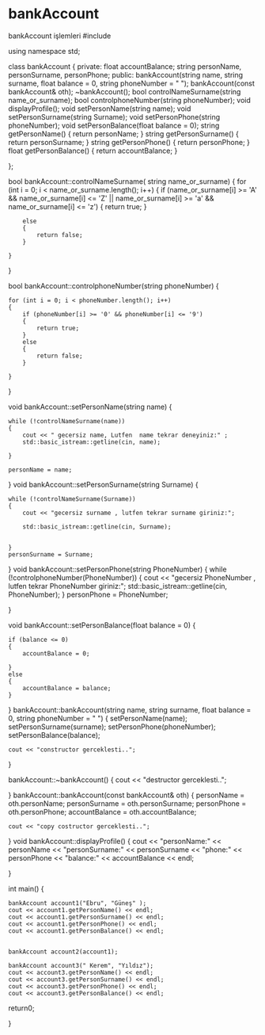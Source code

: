 # bankAccount
bankAccount işlemleri
#include <iostream>

using namespace std;


class bankAccount
{
private:
	float accountBalance;
	string personName, personSurname, personPhone;
public:
	bankAccount(string name, string surname, float balance = 0, string phoneNumber = " ");
	bankAccount(const bankAccount& oth);
	~bankAccount();
	bool controlNameSurname(string name_or_surname);
	bool controlphoneNumber(string phoneNumber);
	void displayProfile();
	void setPersonName(string name);
	void setPersonSurname(string Surname);
	void setPersonPhone(string phoneNumber);
	void setPersonBalance(float balance = 0);
	string getPersonName()
	{
		return personName;
	}
	string getPersonSurname()
	{
		return personSurname;
	}
	string getPersonPhone()
	{
		return personPhone;
	}
	float getPersonBalance()
	{
		return accountBalance;
	}


};


bool bankAccount::controlNameSurname( string name_or_surname)
{
	for (int i = 0; i < name_or_surname.length(); i++)
	{
		if (name_or_surname[i] >= 'A' && name_or_surname[i] <= 'Z' || name_or_surname[i] >= 'a' && name_or_surname[i] <= 'z')
		{
			return true;
		}

		else
		{
			return false;
		}

	}

}

bool bankAccount::controlphoneNumber(string phoneNumber)
{

	for (int i = 0; i < phoneNumber.length(); i++)
	{
		if (phoneNumber[i] >= '0' && phoneNumber[i] <= '9')
		{
			return true;
		}
		else
		{
			return false;
		}

	}
}

void bankAccount::setPersonName(string name)
{

	while (!controlNameSurname(name))
	{
		cout << " gecersiz name, Lutfen  name tekrar deneyiniz:" ;
		std::basic_istream::getline(cin, name);

    }

	personName = name;


}
void bankAccount::setPersonSurname(string Surname)
{

	while (!controlNameSurname(Surname))
	{
		cout << "gecersiz surname , lutfen tekrar surname giriniz:";

		std::basic_istream::getline(cin, Surname);


    }
	personSurname = Surname;

}
void bankAccount::setPersonPhone(string PhoneNumber)
{
	while (!controlphoneNumber(PhoneNumber))
	{
		cout << "gecersiz PhoneNumber , lutfen tekrar PhoneNumber giriniz:";
		std::basic_istream::getline(cin, PhoneNumber);
	}
	personPhone = PhoneNumber;


}

void bankAccount::setPersonBalance(float balance = 0)
{

	if (balance <= 0)
	{
		accountBalance = 0;

	}
	else
	{
		accountBalance = balance;
	}




}
bankAccount::bankAccount(string name, string surname, float balance = 0, string phoneNumber = " ")
{
	setPersonName(name);
	setPersonSurname(surname);
	setPersonPhone(phoneNumber);
	setPersonBalance(balance);


	cout << "constructor gerceklesti..";
}

bankAccount::~bankAccount()
{
	cout << "destructor gerceklesti..";

}
bankAccount::bankAccount(const bankAccount& oth)
{
	personName = oth.personName;
	personSurname = oth.personSurname;
	personPhone = oth.personPhone;
	accountBalance = oth.accountBalance;

	cout << "copy costructor gerceklesti..";
}
void bankAccount::displayProfile()
{
	cout << "personName:" << personName << "personSurname:" << personSurname << "phone:" << personPhone << "balance:" << accountBalance << endl;


}


int main()
{

	bankAccount account1("Ebru", "Güneş" );
	cout << account1.getPersonName() << endl;
	cout << account1.getPersonSurname() << endl;
	cout << account1.getPersonPhone() << endl;
	cout << account1.getPersonBalance() << endl;


	bankAccount account2(account1);

	bankAccount account3(" Kerem", "Yıldız");
	cout << account3.getPersonName() << endl;
	cout << account3.getPersonSurname() << endl;
	cout << account3.getPersonPhone() << endl;
	cout << account3.getPersonBalance() << endl;
	


return0;



}
